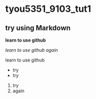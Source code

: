 # tyou5351_9103_tut1
## try using Markdown

**learn to use github**

*learn to use github again*

learn to use github

- try
 - try

1. try
2. again
